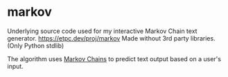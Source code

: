 # markov
Underlying source code used for my interactive Markov Chain text generator.
https://etpc.dev/proj/markov
Made without 3rd party libraries. (Only Python stdlib)

The algorithm uses [Markov Chains](https://en.wikipedia.org/wiki/Markov_chain) to predict text output based on a user's input.
